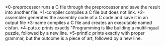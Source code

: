 *0-preprocessor runs a C file through the preprocessor and save the result into another file.
*1-compiler compiles a C file but does not link.
*2-assembler generates the assembly code of a C code and save it in an output file
*3-name compiles a C file and creates an executable named cisfun.
*4-puts.c prints exactly "Programming is like building a multilingual puzzle, followed by a new line.
*5-printf.c prints exactly with proper grammar, but the outcome is a piece of art, followed by a new line.
